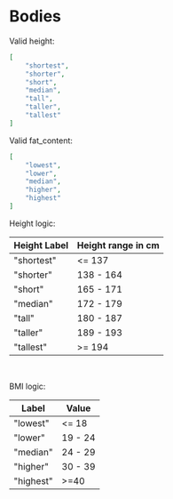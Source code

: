 # Bodies

Valid height:

```json
[
    "shortest",
    "shorter",
    "short",
    "median",
    "tall",
    "taller",
    "tallest"
]
```


Valid fat_content:

```json
[
    "lowest",
    "lower",
    "median",
    "higher",
    "highest"
]
```


Height logic:

| Height Label      | Height range in cm|
| ----------- | -----------  |
| "shortest"  |    <= 137    |
| "shorter"   |    138 - 164 |
| "short"     |    165 - 171 |
| "median"    |    172 - 179 |
| "tall"      |    180 - 187 |
| "taller"    |    189 - 193 |
| "tallest"   |    >= 194    |

<br />

BMI logic:

| Label      | Value|
| ----------- | -----------  |
| "lowest"    |    <= 18    |
| "lower"     |    19 - 24 |
| "median"    |    24 - 29 |
| "higher"    |    30 - 39 |
| "highest"   |    >=40    |
